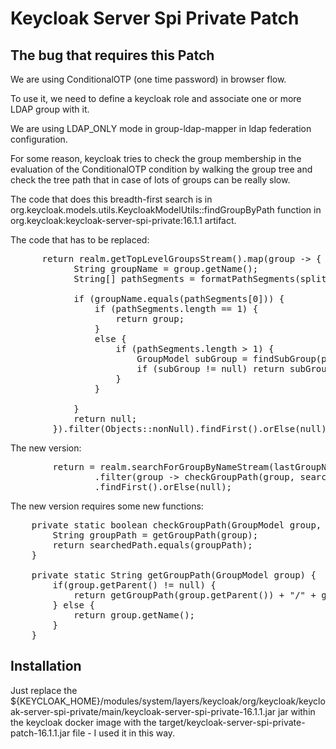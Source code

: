 # Keycloak Server Spi Private Patch

## The bug that requires this Patch

We are using ConditionalOTP (one time password) in browser flow.

To use it, we need to define a keycloak role and associate one or more LDAP group with it.

We are using LDAP_ONLY mode in group-ldap-mapper in ldap federation configuration.

For some reason, keycloak tries to check the group membership in the evaluation of the ConditionalOTP condition by walking the group tree and check the tree path that in case of lots of groups can be really slow.

The code that does this breadth-first search is in org.keycloak.models.utils.KeycloakModelUtils::findGroupByPath function in org.keycloak:keycloak-server-spi-private:16.1.1 artifact.

The code that has to be replaced:

<pre>
      return realm.getTopLevelGroupsStream().map(group -> {
            String groupName = group.getName();
            String[] pathSegments = formatPathSegments(split, 0, groupName);

            if (groupName.equals(pathSegments[0])) {
                if (pathSegments.length == 1) {
                    return group;
                }
                else {
                    if (pathSegments.length > 1) {
                        GroupModel subGroup = findSubGroup(pathSegments, 1, group);
                        if (subGroup != null) return subGroup;
                    }
                }

            }
            return null;
        }).filter(Objects::nonNull).findFirst().orElse(null);
</pre>

The new version:

<pre>
        return = realm.searchForGroupByNameStream(lastGroupNameInPath, null, null)
        		.filter(group -> checkGroupPath(group, searchedPath))
        		.findFirst().orElse(null);
</pre>

The new version requires some new functions:

<pre>
    private static boolean checkGroupPath(GroupModel group, String searchedPath) {
    	String groupPath = getGroupPath(group);
    	return searchedPath.equals(groupPath);
	}

	private static String getGroupPath(GroupModel group) {
    	if(group.getParent() != null) {
    		return getGroupPath(group.getParent()) + "/" + group.getName();
    	} else {
    		return group.getName();
    	}
	}
</pre>

## Installation

Just replace the ${KEYCLOAK_HOME}/modules/system/layers/keycloak/org/keycloak/keycloak-server-spi-private/main/keycloak-server-spi-private-16.1.1.jar jar within the keycloak docker image with the target/keycloak-server-spi-private-patch-16.1.1.jar file - I used it in this way.